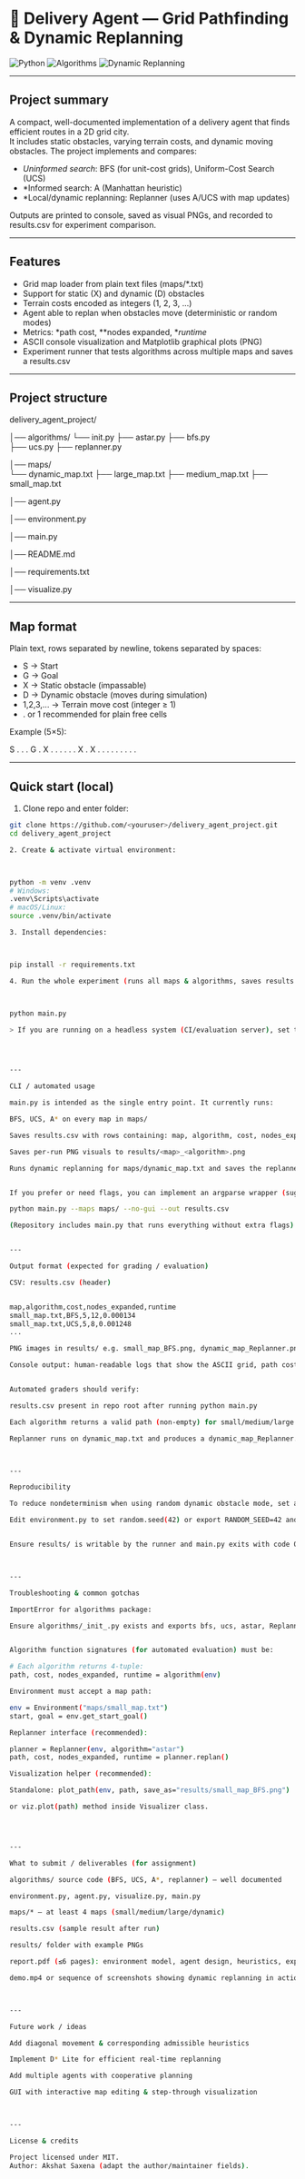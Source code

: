 # 🚚 Delivery Agent — Grid Pathfinding & Dynamic Replanning

![Python](https://img.shields.io/badge/Python-3.8%2B-blue)
![Algorithms](https://img.shields.io/badge/Algorithms-BFS%20%7C%20UCS%20%7C%20A*-yellow)
![Dynamic Replanning](https://img.shields.io/badge/Dynamic-Replanning-orange)

---

## Project summary
A compact, well-documented implementation of a delivery agent that finds efficient routes in a 2D grid city.  
It includes static obstacles, varying terrain costs, and dynamic moving obstacles. The project implements and compares:

- *Uninformed search*: BFS (for unit-cost grids), Uniform-Cost Search (UCS)  
- *Informed search: A (Manhattan heuristic)  
- *Local/dynamic replanning: Replanner (uses A/UCS with map updates)  

Outputs are printed to console, saved as visual PNGs, and recorded to results.csv for experiment comparison.

---

## Features
- Grid map loader from plain text files (maps/*.txt)  
- Support for static (X) and dynamic (D) obstacles  
- Terrain costs encoded as integers (1, 2, 3, ...)  
- Agent able to replan when obstacles move (deterministic or random modes)  
- Metrics: *path cost, **nodes expanded, **runtime*  
- ASCII console visualization and Matplotlib graphical plots (PNG)  
- Experiment runner that tests algorithms across multiple maps and saves a results.csv

---

## Project structure

delivery_agent_project/

 │── algorithms/ 
    └── init.py 
       ├── astar.py
       ├── bfs.py  
       ├── ucs.py
       ├── replanner.py 

 │── maps/   
    └── dynamic_map.txt 
    ├── large_map.txt 
    ├── medium_map.txt
    ├── small_map.txt

 │── agent.py    

 │── environment.py

 │── main.py

 │── README.md 

 │── requirements.txt
 
 │── visualize.py 
                
---

## Map format
Plain text, rows separated by newline, tokens separated by spaces:

- S → Start  
- G → Goal  
- X → Static obstacle (impassable)  
- D → Dynamic obstacle (moves during simulation)  
- 1,2,3,... → Terrain move cost (integer ≥ 1)  
- . or 1 recommended for plain free cells

Example (5×5):

S . . . G . X . . . . . . X . X . . . . . . . . .

---

## Quick start (local)
1. Clone repo and enter folder:
```bash
git clone https://github.com/<youruser>/delivery_agent_project.git
cd delivery_agent_project

2. Create & activate virtual environment:



python -m venv .venv
# Windows:
.venv\Scripts\activate
# macOS/Linux:
source .venv/bin/activate

3. Install dependencies:



pip install -r requirements.txt

4. Run the whole experiment (runs all maps & algorithms, saves results.csv and PNGs into results/):



python main.py

> If you are running on a headless system (CI/evaluation server), set the environment variable NO_PLOT=1 before running (see requirements.md for details).




---

CLI / automated usage

main.py is intended as the single entry point. It currently runs:

BFS, UCS, A* on every map in maps/

Saves results.csv with rows containing: map, algorithm, cost, nodes_expanded, runtime

Saves per-run PNG visuals to results/<map>_<algorithm>.png

Runs dynamic replanning for maps/dynamic_map.txt and saves the replanned path image


If you prefer or need flags, you can implement an argparse wrapper (suggested flags):

python main.py --maps maps/ --no-gui --out results.csv

(Repository includes main.py that runs everything without extra flags).


---

Output format (expected for grading / evaluation)

CSV: results.csv (header)


map,algorithm,cost,nodes_expanded,runtime
small_map.txt,BFS,5,12,0.000134
small_map.txt,UCS,5,8,0.001248
...

PNG images in results/ e.g. small_map_BFS.png, dynamic_map_Replanner.png.

Console output: human-readable logs that show the ASCII grid, path cost, nodes expanded and runtime.


Automated graders should verify:

results.csv present in repo root after running python main.py

Each algorithm returns a valid path (non-empty) for small/medium/large test maps

Replanner runs on dynamic_map.txt and produces a dynamic_map_Replanner.png file



---

Reproducibility

To reduce nondeterminism when using random dynamic obstacle mode, set a fixed seed:

Edit environment.py to set random.seed(42) or export RANDOM_SEED=42 and read it.


Ensure results/ is writable by the runner and main.py exits with code 0 on success.



---

Troubleshooting & common gotchas

ImportError for algorithms package:

Ensure algorithms/_init_.py exists and exports bfs, ucs, astar, Replanner.


Algorithm function signatures (for automated evaluation) must be:

# Each algorithm returns 4-tuple:
path, cost, nodes_expanded, runtime = algorithm(env)

Environment must accept a map path:

env = Environment("maps/small_map.txt")
start, goal = env.get_start_goal()

Replanner interface (recommended):

planner = Replanner(env, algorithm="astar")
path, cost, nodes_expanded, runtime = planner.replan()

Visualization helper (recommended):

Standalone: plot_path(env, path, save_as="results/small_map_BFS.png")

or viz.plot(path) method inside Visualizer class.




---

What to submit / deliverables (for assignment)

algorithms/ source code (BFS, UCS, A*, replanner) — well documented

environment.py, agent.py, visualize.py, main.py

maps/* — at least 4 maps (small/medium/large/dynamic)

results.csv (sample result after run)

results/ folder with example PNGs

report.pdf (≤6 pages): environment model, agent design, heuristics, experimental tables & plots, analysis & conclusion

demo.mp4 or sequence of screenshots showing dynamic replanning in action



---

Future work / ideas

Add diagonal movement & corresponding admissible heuristics

Implement D* Lite for efficient real-time replanning

Add multiple agents with cooperative planning

GUI with interactive map editing & step-through visualization



---

License & credits

Project licensed under MIT.
Author: Akshat Saxena (adapt the author/maintainer fields).